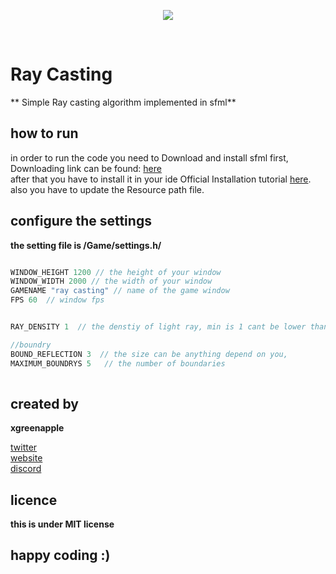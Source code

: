 <p align="center">
  <img src="https://github.com/xgreenapple/sfml-raycasting/blob/main/preview.gif"/>
</p> <br>


# Ray Casting
** Simple Ray casting algorithm implemented in sfml**

## how to run
in order to run the code you need to Download and install sfml first,
Downloading link can be found: [here](https://www.sfml-dev.org/download.php) <br> 
after that you have to install it in your ide
Official Installation tutorial [here](https://www.sfml-dev.org/tutorials/2.5/start-osx.php). <br>
also you have to update the Resource path file.

## configure the settings
**the setting file is /Game/settings.h/**

```cpp

WINDOW_HEIGHT 1200 // the height of your window
WINDOW_WIDTH 2000 // the width of your window
GAMENAME "ray casting" // name of the game window
FPS 60  // window fps


RAY_DENSITY 1  // the denstiy of light ray, min is 1 cant be lower than 1

//boundry
BOUND_REFLECTION 3  // the size can be anything depend on you, 
MAXIMUM_BOUNDRYS 5   // the number of boundaries
  
```

## created by
**xgreenapple** <br>

[twitter](https://twitter.com/0xgreenapple) <br>
[website](https://greenapple.one) <br>
[discord](https://discord.gg/wC37kY3qwH) <br>

## licence 
**this is under MIT license**
## **happy coding :)**
